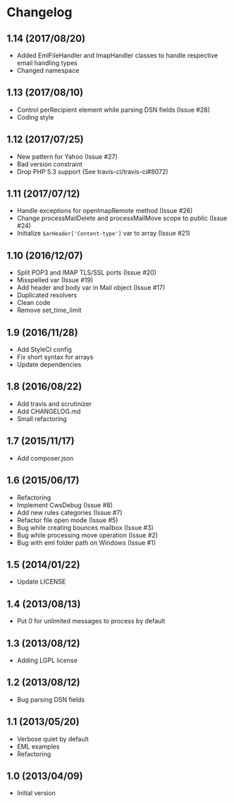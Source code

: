 # Changelog
## 1.14 (2017/08/20)
* Added EmlFileHandler and ImapHandler classes to handle respective email handling types
* Changed namespace

## 1.13 (2017/08/10)

* Control perRecipient element while parsing DSN fields (Issue #28)
* Coding style

## 1.12 (2017/07/25)

* New pattern for Yahoo (Issue #27)
* Bad version constraint
* Drop PHP 5.3 support (See travis-ci/travis-ci#8072)

## 1.11 (2017/07/12)

* Handle exceptions for openImapRemote method (Issue #26)
* Change processMailDelete and processMailMove scope to public (Issue #24)
* Initialize `$arHeader['Content-type']` var to array (Issue #21)

## 1.10 (2016/12/07)

* Split POP3 and IMAP TLS/SSL ports (Issue #20)
* Misspelled var (Issue #19)
* Add header and body var in Mail object (Issue #17)
* Duplicated resolvers
* Clean code
* Remove set_time_limit

## 1.9 (2016/11/28)

* Add StyleCI config
* Fix short syntax for arrays
* Update dependencies

## 1.8 (2016/08/22)

* Add travis and scrutinizer
* Add CHANGELOG.md
* Small refactoring

## 1.7 (2015/11/17)

* Add composer.json

## 1.6 (2015/06/17)

* Refactoring
* Implement CwsDebug (Issue #8)
* Add new rules categories (Issue #7)
* Refactor file open mode (Issue #5)
* Bug while creating bounces mailbox (Issue #3)
* Bug while processing move operation (Issue #2)
* Bug with eml folder path on Windows (Issue #1)

## 1.5 (2014/01/22)

* Update LICENSE

## 1.4 (2013/08/13)

* Put 0 for unlimited messages to process by default

## 1.3 (2013/08/12)

* Adding LGPL license

## 1.2 (2013/08/12)

* Bug parsing DSN fields

## 1.1 (2013/05/20)

* Verbose quiet by default
* EML examples
* Refactoring

## 1.0 (2013/04/09)

* Initial version
